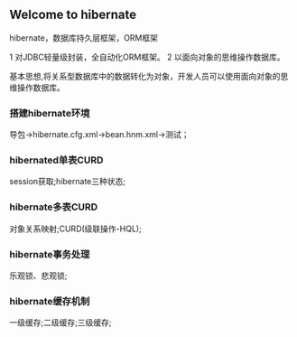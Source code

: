 ## Welcome to hibernate

 hibernate，数据库持久层框架，ORM框架

1 对JDBC轻量级封装，全自动化ORM框架。 2 以面向对象的思维操作数据库。

基本思想,将关系型数据库中的数据转化为对象，开发人员可以使用面向对象的思维操作数据库。

### 搭建hibernate环境

导包→hibernate.cfg.xml→bean.hnm.xml→测试；

### hibernated单表CURD

session获取;hibernate三种状态;

### hibernate多表CURD

对象关系映射;CURD(级联操作-HQL);

### hibernate事务处理

乐观锁、悲观锁;

### hibernate缓存机制

一级缓存;二级缓存;三级缓存;
